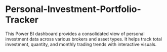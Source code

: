 # Personal-Investment-Portfolio-Tracker
This Power BI dashboard provides a consolidated view of personal investment data across various brokers and asset types. It helps track total investment, quantity, and monthly trading trends with interactive visuals.
